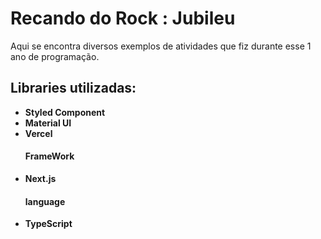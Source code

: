 # Recando do Rock : Jubileu
Aqui se encontra diversos exemplos de atividades que fiz durante esse 1 ano de programação.
<h2>Libraries utilizadas:</h2>
<ul>
<li><strong>Styled Component</strong> </li>
<li><strong>Material UI</strong> </li>
<li><strong>Vercel</strong></li>
</ul>
<ul>
<h4>FrameWork</h4>
  <li><strong><a src='https://nextjs.org/'>Next.js</a></strong></li>
<h4>language</h4>
<li><strong>TypeScript</strong></li>
</ul>
